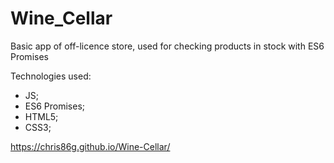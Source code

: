 # Wine_Cellar
Basic app of off-licence store, used for checking products in stock with ES6 Promises

Technologies used:
- JS;
- ES6 Promises;
- HTML5;
- CSS3;

https://chris86g.github.io/Wine-Cellar/
